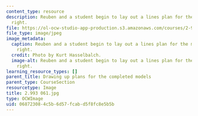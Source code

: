 ```yaml
---
content_type: resource
description: Reuben and a student begin to lay out a lines plan for the model to the
  right.
file: https://ol-ocw-studio-app-production.s3.amazonaws.com/courses/2-993-special-topics-in-mechanical-engineering-the-art-and-science-of-boat-design-january-iap-2007/068723084c5b6d57fcabd5f8fc8e5b5b_2993061.jpg
file_type: image/jpeg
image_metadata:
  caption: Reuben and a student begin to lay out a lines plan for the model to the
    right.
  credit: Photo by Kurt Hasselbalch.
  image-alt: Reuben and a student begin to lay out a lines plan for the model to the
    right.
learning_resource_types: []
parent_title: Drawing up plans for the completed models
parent_type: CourseSection
resourcetype: Image
title: 2.993 061.jpg
type: OCWImage
uid: 06872308-4c5b-6d57-fcab-d5f8fc8e5b5b
---
```

